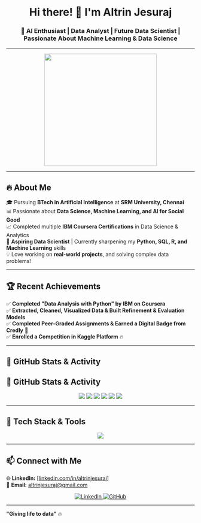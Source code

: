 <h1 align="center">Hi there! 👋 I'm Altrin Jesuraj</h1>
<h3 align="center">🚀 AI Enthusiast | Data Analyst | Future Data Scientist | Passionate About Machine Learning & Data Science</h3>

---
  
<p align="center">
  <img src="https://media.giphy.com/media/3ov9k9AyzTi3q0bTF6/giphy.gif" width="300px">
</p>

---

## 🔥 **About Me**  
🎓 Pursuing **BTech in Artificial Intelligence** at **SRM University, Chennai**  
📊 Passionate about **Data Science, Machine Learning, and AI for Social Good**  
📈 Completed multiple **IBM Coursera Certifications** in Data Science & Analytics  
🎯 **Aspiring Data Scientist** | Currently sharpening my **Python, SQL, R, and Machine Learning** skills  
💡 Love working on **real-world projects**, and solving complex data problems!  

---

## 🏆 **Recent Achievements**  

✅ **Completed "Data Analysis with Python" by IBM on Coursera**  
✅ **Extracted, Cleaned, Visualized Data & Built Refinement & Evaluation Models**  
✅ **Completed Peer-Graded Assignments & Earned a Digital Badge from Credly** 🏅  
✅ **Enrolled a Competition in Kaggle Platform** 🔥  

---
   
## 🚀 **GitHub Stats & Activity**

## 🚀 **GitHub Stats & Activity**

<p align="center">
  <a href="https://github.com/ALTRIN43"><img src="https://github-readme-stats-git-masterrstaa-rickstaa.vercel.app/api?username=ALTRIN43&show_icons=true&theme=radical&count_private=true"/></a>
  <a href="https://github.com/ALTRIN43"><img src="https://github-readme-stats-git-masterrstaa-rickstaa.vercel.app/api/top-langs/?username=ALTRIN43&layout=compact&theme=radical"/></a>
  <a href="https://github.com/ALTRIN43"><img src="https://github-readme-streak-stats.herokuapp.com/?user=ALTRIN43&theme=radical"/></a>
  <a href="https://github.com/ALTRIN43"><img src="https://github-profile-trophy.vercel.app/?username=ALTRIN43&theme=radical"/></a>
  <a href="https://github.com/ALTRIN43"><img src="https://github-readme-activity-graph.vercel.app/graph?username=ALTRIN43&theme=radical"/></a>
  <img src="https://github-contribution-graph.ezndev.com/?username=ALTRIN43&theme=tokyonight" />
</p>





---

## 🔧 **Tech Stack & Tools**  
<p align="center">
  <img src="https://skillicons.dev/icons?i=c,python,r,java,sqlite,mysql,tensorflow,pandas,numpy,scikit-learn,excel,git,github,vscode" />
</p>

---

## 📫 **Connect with Me**  
🌐 **LinkedIn:** [[linkedin.com/in/altrinjesura](https://www.linkedin.com/in/altrin-jesuraj-515043315/)j]<br>
📧 **Email:** altrinjesuraj@gmail.com 
<!--🌍 **Portfolio:** (Add your portfolio link here if available)-->

<p align="center">
  <a href="https://www.linkedin.com/in/altrinjesuraj">
    <img src="https://img.shields.io/badge/LinkedIn-blue?style=for-the-badge&logo=linkedin" alt="LinkedIn">
  </a>
  <a href="https://github.com/ALTRIN43">
    <img src="https://img.shields.io/badge/GitHub-black?style=for-the-badge&logo=github" alt="GitHub">
  </a>
</p>

---
**"Giving life to data"** 🔥  


<!---
ALTRIN43/ALTRIN43 is a ✨ special ✨ repository because its `README.md` (this file) appears on your GitHub profile.
You can click the Preview link to take a look at your changes.
--->
